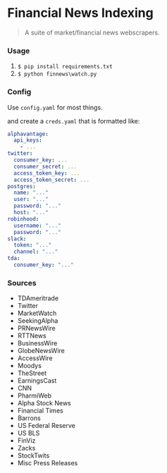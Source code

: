 # Financial News Indexing

> A suite of market/financial news webscrapers.

### Usage

1. `$ pip install requirements.txt`
2. `$ python finnews\watch.py`

### Config

Use `config.yaml` for most things.

and create a `creds.yaml` that is formatted like:

```yaml
alphavantage:
  api_keys:
    - ...
twitter:
  consumer_key: ...
  consumer_secret: ...
  access_token_key: ...
  access_token_secret: ...
postgres:
  name: "..."
  user: "..."
  password: "..."
  host: "..."
robinhood:
  username: "..."
  password: "..."
slack:
  token: "..."
  channel: "..."
tda:
  consumer_key: "..."
```

### Sources

- TDAmeritrade
- Twitter
- MarketWatch
- SeekingAlpha
- PRNewsWire
- RTTNews
- BusinessWire
- GlobeNewsWire
- AccessWire
- Moodys
- TheStreet
- EarningsCast
- CNN
- PharmiWeb
- Alpha Stock News
- Financial Times
- Barrons
- US Federal Reserve
- US BLS
- FinViz
- Zacks
- StockTwits
- Misc Press Releases

